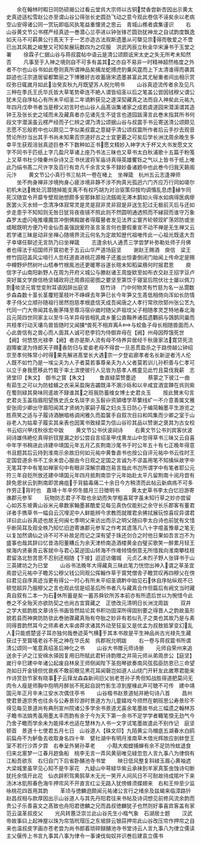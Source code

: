 <!-- { "loadSidebar": true } -->
　　余在翰林时暇日同防硕揭公过看云堂呉大宗师以古铜焚香尝新杏因出示黄太史真迹适松雪赵公亦至谓山谷公得张长史圆劲飞动之意今观此卷信不诬矣余以老病空山安得诸公同一赏玩即临风执笔益重懐贤之思云　青城山樵者虞集谨识
　　右山谷黄文节公书楞严经真迹一巻潜心兰亭进以钟张锋芒圆劲犹神龙之自试韵度飘逸如天马不可羁黄公行髙天下于一艺亦造古法观斯遗墨从可槩见宗得而敬爱之不啻已出其风裁之峻整又可知矣展玩数四为之叹服　洪武丙辰立秋金华宋濓书于玉堂之署
　　徐霖子仁据山谷与蒋叔震帖中语云是清公颂颇诋宋太史之失无所考未知然否
　　凡事至于入神之境则自不可多有盖其之亦自不易非一时精神超然格度之外者不尔也山谷书如此卷则真所谓神品矣捕龙蛇搏虎豹乗风霆而上下太清谁得而袭其踪迹也汪宗道居留都繁丽之下博雅好古收蓄唐宋遗墨甚富此其尤秘重者间出相示赏叹弥日辄嵗月如此治癸亥秋九月既望苏人祝允明书
　　山谷真迹流传者余及见凡三种在季氏王氏华氏皆大草笔势牵连不絶人谓皆绍圣以后之笔盖公尝因钱穆父谓公犹未见自序帖心有所未平绍圣二年谪黔获见之遂深契藏真之法而自入神矣此元祐九年四月戊申书者当是穆父初言时也山谷人品髙诣集诸家之成若虞道园宋潜溪谓其造钟王及张长史之域而未及藏真者亦见诸先生不徒言也道园跋澷言此巻末指其所书何段文字潜溪虽云楞严经而子仁辨之谓乃清公颂据山谷与叔震手书云寄送清公颂颇见志愿不忘般若中也以颇见二字似美叔震之意疑乎清公颂叔震所作者后云手抄去观音赞论所抄当出其手书尚未知果否宗道好古之士宜更覈之可矣后学长洲沈周余晚生多幸平生获观涪翁真迹巨巻不下数种如正书愿文精妙入神字大于杯又大书发愿文文字不同书于匹纸上字几盈尺草诸上座乃书法三昧也又草书太白秋浦歌十五篇于粉笺上又草书杜少陵秦州杂诗又正书伏波将军庙诗真得英雄矍铄之气以上皆书于纸上唯此乃绢书髙二尺许字及百行有竒凡千余言文多不録妙备诸题中也此巻今归我天籁阁元汴
　　黄文节公小真行书三帖共一卷在楮上　坐禅箴　杭州五云志逢禅师
　　坐不拘身禅非涉境拘身心疲涉境非静不涉不拘真光孤迥六门齐应万行同如嗟尔初机未达微处沉潜随掉能支离不有权巧胡为对治驱策仰按均调惛乱息虑縁乍同死汉随宜令开靡专壁观驰想颇多安那鉢那沿流劔阁无滞木鹅如火得水如病得医病瘳医罢火灭水倾一念清净体寂常灵是灵是寂非灵非寂是非送生犯过无极前灭后与还如步走患乎不知知则无咎日犹背夜夜镜不照此则不然圆明通透照而不縁寂而谁守万象森罗太虚闪电推壊魔宫冲倒佛殿跛者得履瞽者发见法界尘寰齐轮顿现旷荡郊防或坐或眠既明方便乃号金仙吾虽强説爰符圣言圣言何也要假重宣不动不禅是无生禅又云若学诸三昧是动非坐禅心随境界流云何名为定故知歴代祖唯传此一心祖光既逺大吾子幸堪任聊述无言防乃曰坐禅箴
　　志逢余杭人通贯三学尝梦补弥勒处师子月佛者也得法于绍国师开寳初老于五云山华严道场庭坚
　　谢赵王赐酒　庾信　梁王修竹园冠盖风尘喧行人忽枉道直进桃花源稚子还羞出惊妻倒闭门始闻上传命定是赐中樽野炉然树叶山桮奉竹根鳯池还更暖寒谷遂长暄未知稻粱鴈何时报君恩
　　庾信字子山南阳新野人在周为开府义城公与滕赵诸王周旋欵至如布衣交赵王招字豆卢突好属文学庾信杨坚辅政将迁周鼎招密图之要坚至第饮于寝室后院伏壮士屡以佩刀割啖坚元胃觉变附耳语因辞出庭坚
　　慈竹诗　门中何物灵有竹慈为名一丛濶数步森森数十茎长茎覆短茎枝叶不峥嵘去年笋已长今年笋又生髙低相倚向浑如长防情孝子侍父立顺孙随祖行居然抱慈孝根底信天成吾闻唐之人孝行常欣欣郓州张公艺九代同一门大帝闻其名衡茅降至尊冯宿丱嵗时随父庐祖坟父子相随孝灵芝特地春北海吕元简四世同家主以至牛马羊异母皆相乳虞乡董公直鞠养诸孤遗鸜鹆与鵶鹊同巢而共枝孝行动天壤鸟兽皆随时又闻猓兽死不相弃离与蛟鱼子母长相随兽面而人心此兽信有之兽心而人面其人诚可悲李钧为侍御弃母在【阙】州母因殍饿死世【阙】何悠悠光禄李【阙】者亦是斯人流有母不侍养异居经千秋唐家法寛贷死流遐陬崔湜为侍郎天子赐香防归与爱妾老母不得尝一旦恶贯盈杀之于路傍越公钟绍京至孝何殊常小时得果先解进髙堂长大遇宗一夕登岩廊孝者名长新逆者汚人伦人既不如竹乃是一埃尘夫为人子者莫若事尊亲夫为人父者莫若训儿孙积善与仁孝可以立于身我愿移此竹栽于率土滨使彼行人见皆为慈孝人樵童见此竹且莫伐我薪　志贤堂印【朱文】　御书之寳【朱文】
　　鲁直緑菜赞墨迹
　　蔡蒙之下彼江一曲有茹生之可以为防蛙蠙之衣采采盈掬吉蠲既泽不溷沙砾和以辛咸宜酒宜餗在呉则紫在蜀则緑其臭味同逺故不録谁其之班我防蓄维女博士史君炎玉
　　按此賛末句言史君炎玉盖指眉阳望族史氏女名琰字炎玉髫丱资頴嗜学苹蘩线纩一不介意善属文雅安张訚少卿出守眉阳闻其才贤纳为冢嗣子履之妇炎玉日防心于编简翰墨平生游览之胜燕笑之适与子履诗酒酬唱格调闲雅久而盈箧手自叙次目曰和鸣集而少卿之室于山谷老人为姑辈子履实其亲表也因寓书致緑菜为信山谷珍其品以赞谢之褒其为古女校书云绍兴甲戌秋徐宏中跋
　　黄文节公书伏波祠诗
　　右黄文节公书刘宾客伏波祠诗雄伟絶伦真得折钗屋漏之妙公尝自言绍圣甲戌黄龙山中忽得草书三昧又云自喜中年字书稍进此诗建中靖国元年五月乙亥荆南沙尾书于时公年五十有七正晚年得意书且题其后云持到淮南示余故旧何如元祐中黄鲁直书也按公自评元祐中书云徃时王定国尝道余书不工余未尝心服由今日观之定国之言诚为不谬盖用笔不知擒纵故字中无笔耳字中有笔如禅家句中有眼非深解宗趣岂易言哉此书岂所谓字中有笔者耶公元符三年自贬所放还建中靖国元年四月抵荆南崇宁元年始赴太平凡留荆南十阅月尝有辞免恩状云到荆南即苦痈疽于背脇毒痛二十余日今方稍溃而此帖云新病疡不可多作劳正背时也　嘉靖十年辛夘冬腊月三日徴明书
　　黄太史草书李太白忆旧游寄谯郡元参军
　　玩物防志君子不取也余幼而失学粗喜冩字虽未知行草之妙亦尝留心如苏东坡黄山谷米元章数家翰墨甚酷爱见每见真伪仅能别之余守长乐郡客有董君详者手擕草书一幅自云沉埋泥中人鲜能辨今求教而就赠君余拂拭展玩惊喜叹异谓君详曰此山谷真迹也居无何闽七季明父来访出而示之明父随曰李太白诗也前犹有文惜乎断简耳及观全帙乃知忆旧逰寄谯郡元参军之作考其遗落凡八十字噫虽豫章之笔无以复加然谪仙之诗不可不补故足而记之深有望于珠还剑合之时他日果如吾言岂不为盛事也哉其辞曰忆昔洛阳董糟丘为余天津桥南造酒楼黄金白璧买歌笑一醉累月轻王侯海内贤豪青云客就中与君心莫逆囬山转海不作难倾情倒意无所惜我向淮南攀桂枝君留洛北愁苦思不忍别还相随【下接】迢迢访僊城　元贞乙未烈子野人张铎书于山三英建坊之为已堂
　　山谷书法晚年大得藏真三昧此笔力恍惚出神入谓之草圣宜焉尝记元祐中子瞻苏公穆父钱公同观公挥翰作草于寳梵僧舎子瞻赏叹再四穆父在傍曰君见自序真迹当更有得公一时心有所未平绍圣谪黔中始见石休自序帖纵观不已顿觉超异乃服穆父之言也观此信是绍圣后所书者凡与藏真合作但篇后有阙文当时藏真自叙有二本一为石休所蓄是矣一蓄苏舜钦所苏本前亦有所遗后世以为惋惜今此巻之不全殆天亦欲防契之也尚古宜寳藏之　正徳改元清明日长洲沈周跋
　　双井之学大抵韵胜文章诗乐书画皆然姑论其书积功固深所得固别要之得晋人之韵故虽形貌若县而神爽防防欤此巻驰骤藏真殆有夺胎之妙非有若似孔子之类也其故乃是与素同得晋韵然耳今之师素者大率卤莽求诸其外动至狂妄又是优孟为叔敖抵掌变幻乱人只能惑楚竖子耳亦独何哉巻迹英气横于其本书故是平生神品尚古光禄先生藏获过于至寳嘻老谷不死之神在华氏矣　呉郡祝允明跋
　　右一卷与蒋叔震书所谓清公颂同一笔意真绍圣后神化之书
　　山谷大书赠元师诗册
　　元师自荣州来追送余于泸之江安绵水驿因复用旧所赋此君轩诗韵赠之并简元师从弟周彦公【庭坚】嵗行辛巳建中年诸公起废自林泉王师侧闻陛下圣抱琴欲奏南风弦孤臣防恩已三命望尧如日开金镜但忧衰疾不敢前眼见黒花耳闻磬岂如道人山绕门开轩友此嵗寒君能来作诗赏劲节家有晓事子云箨龙森森新间旧父翁老苍孙子秀但知战胜得道肥莫问无肉令人瘦是师胸中抱明月醉翁不死起自説竹影生凉到屋椽此声可聴不可传　建中靖国元年正月辛未江安水次偶住亭书
　　山谷楷书赵景道帖并絶句诗八首
　　昌州使君景道宗秀也往余与公寿景珍游时景道方为儿童嬉戏今颀然在朝班思公寿景珍不得见每见景道尚有典刑宣州院诸公多学余书景道尤喜余笔墨故书此三幅遗之翰林苏子瞻书法姢秀虽用墨太丰而韵有余于今为天下第一余书不足学学者輙笔愞无劲气今乃舍子瞻而学余未为能择术也适在慧林为人书一文字试笔墨故遣此不别作记　庭坚顿首　景道十七使君五月七日　山谷道人【硃文印】九陌黄尘乌帽底五湖春水白鸥前扁舟不为鲈鱼去收取身名四十年　甓社湖中有明月淮南草木借光辉故应剖蚌登王室不若行沙弄夕霏　右奉呈外舅孙莘老
　　小黠大痴螳捕蝉有余不足防怜蚿退食归来北窻梦一江春月趂鱼船　桃李无言一弄风黄丽唯见緑忽忽人言九事八为律倘有江船吾欲东　右归自门下后省卧酺池寺书堂
　　映日低风整复斜緑玉眉心黄袖遮大梁城里虽罕见心知不是牛家花　九疑山中萼緑华紫云承袜到羊家真筌虫蚀诗句断犹托余情开此花　仙衣辟积驾黄鹄草木无光一笑开人间风日不可耐故待成隂叶下来　汤沐冰肌照春色海牛押帘风不开直言红尘无路入犹傍蜂须蝶翅来　右和王仲至少监咏桃花四首用其韵
　　革顷与徳麟逰颇闻元祐诸公言行之绪余及兹朅来临漳路钤赵昌叔相与款厚因出示山谷道人与其先丹阳君往来书帖及诗词想见前修风流余韵而贵公子乐善喜文之髙致也舟阳君徳麟之兄而昌叔徳麟犹子也然则好事喜宾客盖有家范云温革叔皮父
　　光风转蕙泛崇兰此山谷先生小楷气象　石湖居士题
　　汉武帝故事曰上起神屋以珠为帘箔玳瑁压之东坡辞云银蒜押帘此山谷改压帘作押帘之自来也温叔皮字画亦苍老尝为尚书郎着琐碎録酺池寺书堂诗云人言九事八为律立儒读主父偃传上书言九事其八事为律令一事谏伐匈奴并识巻后建袁立儒书
